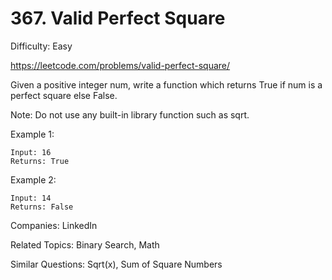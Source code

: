 # 367. Valid Perfect Square

Difficulty: Easy

https://leetcode.com/problems/valid-perfect-square/

Given a positive integer num, write a function which returns True if num is a perfect square else False.

Note: Do not use any built-in library function such as sqrt.

Example 1:
```
Input: 16
Returns: True
```
Example 2:
```
Input: 14
Returns: False
```

Companies: LinkedIn

Related Topics: Binary Search, Math

Similar Questions: Sqrt(x), Sum of Square Numbers
